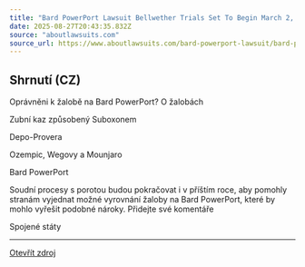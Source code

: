 ```yaml
---
title: "Bard PowerPort Lawsuit Bellwether Trials Set To Begin March 2, 2026"
date: 2025-08-27T20:43:35.832Z
source: "aboutlawsuits.com"
source_url: https://www.aboutlawsuits.com/bard-powerport-lawsuit/bard-powerport-lawsuit-bellwether-trials-march-2-2026/
---
```


## Shrnutí (CZ)
Oprávněni k žalobě na Bard PowerPort? O žalobách

Zubní kaz způsobený Suboxonem

Depo-Provera

Ozempic, Wegovy a Mounjaro

Bard PowerPort

Soudní procesy s porotou budou pokračovat i v příštím roce, aby pomohly stranám vyjednat možné vyrovnání žaloby na Bard PowerPort, které by mohlo vyřešit podobné nároky. Přidejte své komentáře

Spojené státy

---

[Otevřít zdroj](https://www.aboutlawsuits.com/bard-powerport-lawsuit/bard-powerport-lawsuit-bellwether-trials-march-2-2026/)
